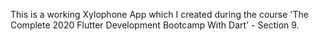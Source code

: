 This is a working Xylophone App which I created during the course 'The Complete 2020 Flutter Development Bootcamp With Dart' - Section 9.
